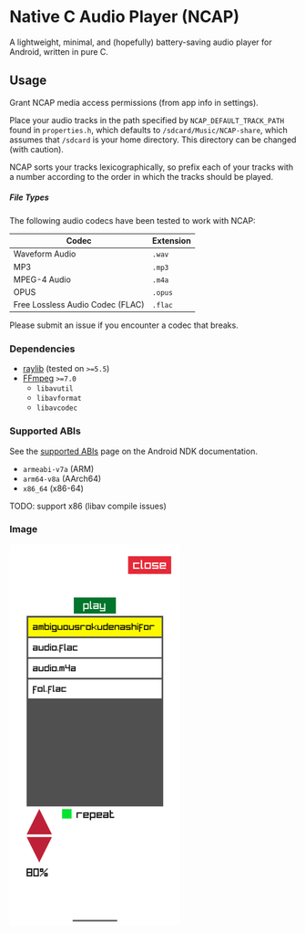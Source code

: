 # Native C Audio Player (NCAP)

A lightweight, minimal, and (hopefully) battery-saving audio player for Android, written in pure C.

## Usage

Grant NCAP media access permissions (from app info in settings).

Place your audio tracks in the path specified by `NCAP_DEFAULT_TRACK_PATH` found in `properties.h`,
which defaults to `/sdcard/Music/NCAP-share`, which assumes that `/sdcard` is your home directory.
This directory can be changed (with caution).

NCAP sorts your tracks lexicographically, so prefix each of your tracks with a number according to the order in which the tracks should be played.

##### File Types

The following audio codecs have been tested to work with NCAP:

| Codec                            | Extension |
| -------------------------------- | --------- |
| Waveform Audio                   | `.wav`    |
| MP3                              | `.mp3`    |
| MPEG-4 Audio                     | `.m4a`    |
| OPUS                             | `.opus`   |
| Free Lossless Audio Codec (FLAC) | `.flac`   |

Please submit an issue if you encounter a codec that breaks.

### Dependencies

- [raylib](https://github.com/raysan5/raylib) (tested on `>=5.5`)
- [FFmpeg](https://github.com/FFmpeg/FFmpeg) `>=7.0`
    - `libavutil`
    - `libavformat`
    - `libavcodec`

### Supported ABIs

See the [supported ABIs](https://developer.android.com/ndk/guides/abis#sa) page on the Android NDK documentation.

- `armeabi-v7a` (ARM)
- `arm64-v8a` (AArch64)
- `x86_64` (x86-64)

TODO: support x86 (libav compile issues)

### Image

<img src="./app.png" width="300" alt="app screenshot" />
